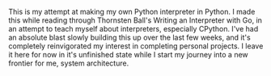 This is my attempt at making my own Python interpreter in Python. I made this while reading through Thornsten Ball's Writing an Interpreter with Go, in an attempt to teach myself about interpreters, especially CPython. I've had an absolute blast slowly building this up over the last few weeks, and it's completely reinvigorated my interest in completing personal projects. I leave it here for now in it's unfinished state while I start my journey into a new frontier for me, system architecture.
